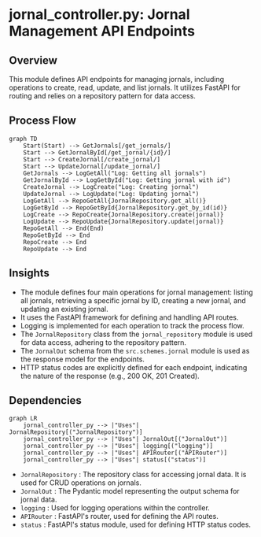 # jornal_controller.py: Jornal Management API Endpoints

## Overview
This module defines API endpoints for managing jornals, including operations to create, read, update, and list jornals. It utilizes FastAPI for routing and relies on a repository pattern for data access.

## Process Flow
```mermaid
graph TD
    Start(Start) --> GetJornals[/get_jornals/]
    Start --> GetJornalById[/get_jornal/{id}/]
    Start --> CreateJornal[/create_jornal/]
    Start --> UpdateJornal[/update_jornal/]
    GetJornals --> LogGetAll("Log: Getting all jornals")
    GetJornalById --> LogGetById("Log: Getting jornal with id")
    CreateJornal --> LogCreate("Log: Creating jornal")
    UpdateJornal --> LogUpdate("Log: Updating jornal")
    LogGetAll --> RepoGetAll{JornalRepository.get_all()}
    LogGetById --> RepoGetById{JornalRepository.get_by_id(id)}
    LogCreate --> RepoCreate{JornalRepository.create(jornal)}
    LogUpdate --> RepoUpdate{JornalRepository.update(jornal)}
    RepoGetAll --> End(End)
    RepoGetById --> End
    RepoCreate --> End
    RepoUpdate --> End
```

## Insights
- The module defines four main operations for jornal management: listing all jornals, retrieving a specific jornal by ID, creating a new jornal, and updating an existing jornal.
- It uses the FastAPI framework for defining and handling API routes.
- Logging is implemented for each operation to track the process flow.
- The `JornalRepository` class from the `jornal_repository` module is used for data access, adhering to the repository pattern.
- The `JornalOut` schema from the `src.schemes.jornal` module is used as the response model for the endpoints.
- HTTP status codes are explicitly defined for each endpoint, indicating the nature of the response (e.g., 200 OK, 201 Created).

## Dependencies
```mermaid
graph LR
    jornal_controller_py --> |"Uses"| JornalRepository[("JornalRepository")]
    jornal_controller_py --> |"Uses"| JornalOut[("JornalOut")]
    jornal_controller_py --> |"Uses"| logging[("logging")]
    jornal_controller_py --> |"Uses"| APIRouter[("APIRouter")]
    jornal_controller_py --> |"Uses"| status[("status")]
```
- `JornalRepository` : The repository class for accessing jornal data. It is used for CRUD operations on jornals.
- `JornalOut` : The Pydantic model representing the output schema for jornal data.
- `logging` : Used for logging operations within the controller.
- `APIRouter` : FastAPI's router, used for defining the API routes.
- `status` : FastAPI's status module, used for defining HTTP status codes.